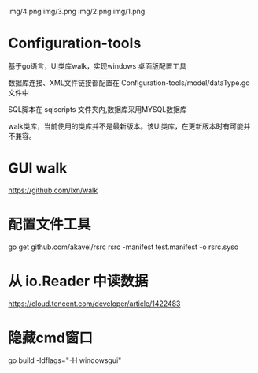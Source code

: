 img/4.png
img/3.png
img/2.png
img/1.png

# Configuration-tools
基于go语言，UI类库walk，实现windows 桌面版配置工具

数据库连接、XML文件链接都配置在 Configuration-tools/model/dataType.go 文件中

SQL脚本在 sqlscripts 文件夹内,数据库采用MYSQL数据库

walk类库，当前使用的类库并不是最新版本。该UI类库，在更新版本时有可能并不兼容。

# GUI walk
https://github.com/lxn/walk

# 配置文件工具
go get github.com/akavel/rsrc
rsrc -manifest test.manifest -o rsrc.syso

# 从 io.Reader 中读数据
https://cloud.tencent.com/developer/article/1422483

# 隐藏cmd窗口
go build -ldflags="-H windowsgui"
